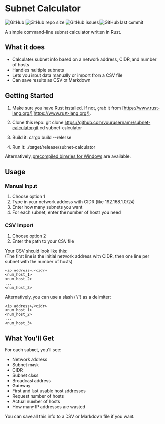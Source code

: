 # Subnet Calculator

![GitHub](https://img.shields.io/github/license/LuMarans30/Subnetting-rust)
![GitHub repo size](https://img.shields.io/github/repo-size/LuMarans30/Subnetting-rust)
![GitHub issues](https://img.shields.io/github/issues/LuMarans30/Subnetting-rust)
![GitHub last commit](https://img.shields.io/github/last-commit/LuMarans30/Subnetting-rust)

A simple command-line subnet calculator written in Rust.

## What it does

- Calculates subnet info based on a network address, CIDR, and number of hosts
- Handles multiple subnets
- Lets you input data manually or import from a CSV file
- Can save results as CSV or Markdown

## Getting Started

1. Make sure you have Rust installed. If not, grab it from [https://www.rust-lang.org/](https://www.rust-lang.org/).

2. Clone this repo:
git clone https://github.com/yourusername/subnet-calculator.git
cd subnet-calculator

4. Build it:
cargo build --release

4. Run it:
./target/release/subnet-calculator

Alternatively, [precompiled binaries for Windows](https://github.com/LuMarans30/Subnetting-rust/releases/latest) are available.

## Usage

### Manual Input

1. Choose option 1
2. Type in your network address with CIDR (like 192.168.1.0/24)
3. Enter how many subnets you want
4. For each subnet, enter the number of hosts you need

### CSV Import

1. Choose option 2
2. Enter the path to your CSV file

Your CSV should look like this:<br />
(The first line is the initial network address with CIDR, then one line per subnet with the number of hosts)
```csv
<ip address>,<cidr>
<num_host_1>
<num_host_2>
...
<num_host_3>
```
Alternatively, you can use a slash ('/') as a delimiter:
```csv
<ip address>/<cidr>
<num_host_1>
<num_host_2>
...
<num_host_3>
```

## What You'll Get

For each subnet, you'll see:
- Network address
- Subnet mask
- CIDR
- Subnet class
- Broadcast address
- Gateway
- First and last usable host addresses
- Request number of hosts
- Actual number of hosts
- How many IP addresses are wasted

You can save all this info to a CSV or Markdown file if you want.
